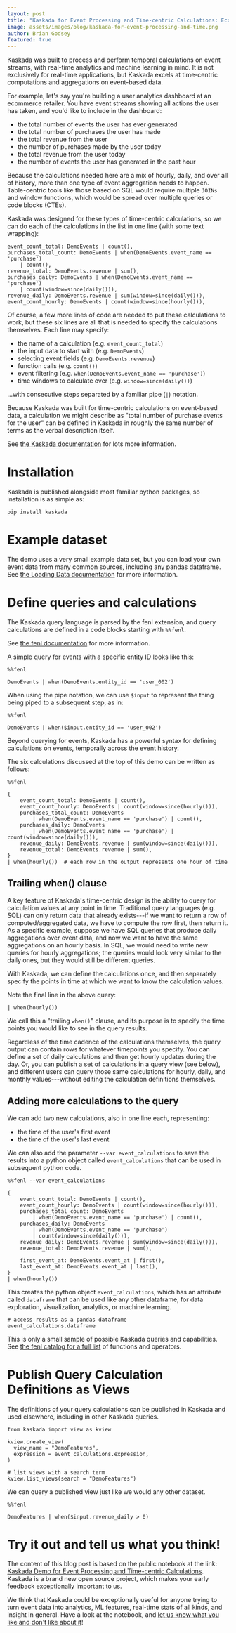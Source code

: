 ```yaml
---
layout: post
title: "Kaskada for Event Processing and Time-centric Calculations: Ecommerce and Beyond"
image: assets/images/blog/kaskada-for-event-processing-and-time.png
author: Brian Godsey
featured: true
---
```



Kaskada was built to process and perform temporal calculations on event streams,
with real-time analytics and machine learning in mind. It is not exclusively for
real-time applications, but Kaskada excels at time-centric computations and
aggregations on event-based data.

For example, let's say you're building a user analytics dashboard at an
ecommerce retailer. You have event streams showing all actions the user has
taken, and you'd like to include in the dashboard:

* the total number of events the user has ever generated
* the total number of purchases the user has made
* the total revenue from the user
* the number of purchases made by the user today
* the total revenue from the user today
* the number of events the user has generated in the past hour

Because the calculations needed here are a mix of hourly, daily, and over all of
history, more than one type of event aggregation needs to happen. Table-centric
tools like those based on SQL would require multiple `JOINs` and window functions,
which would be spread over multiple queries or code blocks (CTEs).

Kaskada was designed for these types of time-centric calculations, so we can do
each of the calculations in the list in one line (with some text wrapping):

```
event_count_total: DemoEvents | count(),
purchases_total_count: DemoEvents | when(DemoEvents.event_name == 'purchase') 
    | count(),
revenue_total: DemoEvents.revenue | sum(),
purchases_daily: DemoEvents | when(DemoEvents.event_name == 'purchase') 
    | count(window=since(daily())),
revenue_daily: DemoEvents.revenue | sum(window=since(daily())),
event_count_hourly: DemoEvents | count(window=since(hourly())),
```


Of course, a few more lines of code are needed to put these calculations to
work, but these six lines are all that is needed to specify the calculations
themselves. Each line may specify:

* the name of a calculation (e.g. `event_count_total`)
* the input data to start with (e.g. `DemoEvents`)
* selecting event fields (e.g. `DemoEvents.revenue`)
* function calls (e.g. `count()`)
* event filtering (e.g. `when(DemoEvents.event_name == 'purchase')`)
* time windows to calculate over (e.g. `window=since(daily())`)

...with consecutive steps separated by a familiar pipe (`|`) notation.

Because Kaskada was built for time-centric calculations on event-based data, a
calculation we might describe as "total number of purchase events for the user"
can be defined in Kaskada in roughly the same number of terms as the verbal
description itself.

See [the Kaskada
documentation](https://kaskada-ai.github.io/docs-site/kaskada/main/getting-started/installation.html)
for lots more information.


# Installation

Kaskada is published alongside most familiar python packages, so installation is
as simple as:

```
pip install kaskada
```


# Example dataset

The demo uses a very small example data set, but you can load your own event
data from many common sources, including any pandas dataframe. See [the Loading
Data
documentation](https://kaskada-ai.github.io/docs-site/kaskada/main/loading-data.html)
for more information. 


# Define queries and calculations

The Kaskada query language is parsed by the fenl extension, and query
calculations are defined in a code blocks starting with `%%fenl`.

See [the fenl
documentation](https://kaskada-ai.github.io/docs-site/kaskada/main/fenl/fenl-quick-start.html)
for more information.

A simple query for events with a specific entity ID looks like this:

```
%%fenl

DemoEvents | when(DemoEvents.entity_id == 'user_002')
```


When using the pipe notation, we can use `$input` to represent the thing being
piped to a subsequent step, as in:

```
%%fenl

DemoEvents | when($input.entity_id == 'user_002')
```


Beyond querying for events, Kaskada has a powerful syntax for defining
calculations on events, temporally across the event history.

The six calculations discussed at the top of this demo can be written as
follows:

```
%%fenl

{
    event_count_total: DemoEvents | count(),
    event_count_hourly: DemoEvents | count(window=since(hourly())),
    purchases_total_count: DemoEvents 
        | when(DemoEvents.event_name == 'purchase') | count(),
    purchases_daily: DemoEvents 
        | when(DemoEvents.event_name == 'purchase') | count(window=since(daily())),
    revenue_daily: DemoEvents.revenue | sum(window=since(daily())),
    revenue_total: DemoEvents.revenue | sum(),
}
| when(hourly())  # each row in the output represents one hour of time
```


## Trailing when() clause

A key feature of Kaskada's time-centric design is the ability to query for
calculation values at any point in time. Traditional query languages (e.g. SQL)
can only return data that already exists---if we want to return a row of
computed/aggregated data, we have to compute the row first, then return it. As a
specific example, suppose we have SQL queries that produce daily aggregations
over event data, and now we want to have the same aggregations on an hourly
basis. In SQL, we would need to write new queries for hourly aggregations; the
queries would look very similar to the daily ones, but they would still be
different queries.

With Kaskada, we can define the calculations once, and then separately specify
the points in time at which we want to know the calculation values.

Note the final line in the above query:

```
| when(hourly())
```

We call this a "trailing `when()`" clause, and its purpose is to specify the time
points you would like to see in the query results.

Regardless of the time cadence of the calculations themselves, the query output
can contain rows for whatever timepoints you specify. You can define a set of
daily calculations and then get hourly updates during the day. Or, you can
publish a set of calculations in a query view (see below), and different users
can query those same calculations for hourly, daily, and monthly
values---without editing the calculation definitions themselves.


## Adding more calculations to the query

We can add two new calculations, also in one line each, representing:

* the time of the user's first event
* the time of the user's last event

We can also add the parameter `--var event_calculations` to save the results
into a python object called `event_calculations` that can be used in subsequent
python code.


```
%%fenl --var event_calculations

{
    event_count_total: DemoEvents | count(),
    event_count_hourly: DemoEvents | count(window=since(hourly())),
    purchases_total_count: DemoEvents 
        | when(DemoEvents.event_name == 'purchase') | count(),
    purchases_daily: DemoEvents 
        | when(DemoEvents.event_name == 'purchase') 
        | count(window=since(daily())),
    revenue_daily: DemoEvents.revenue | sum(window=since(daily())),
    revenue_total: DemoEvents.revenue | sum(),
    
    first_event_at: DemoEvents.event_at | first(),
    last_event_at: DemoEvents.event_at | last(),
}
| when(hourly())
```


This creates the python object `event_calculations`, which has an attribute
called `dataframe` that can be used like any other dataframe, for data
exploration, visualization, analytics, or machine learning.

```
# access results as a pandas dataframe
event_calculations.dataframe
```


This is only a small sample of possible Kaskada queries and capabilities. See
[the fenl catalog for a full
list](https://kaskada-ai.github.io/docs-site/kaskada/main/fenl/catalog.html) of
functions and operators.


# Publish Query Calculation Definitions as Views

The definitions of your query calculations can be published in Kaskada and used
elsewhere, including in other Kaskada queries.

```
from kaskada import view as kview

kview.create_view(
  view_name = "DemoFeatures", 
  expression = event_calculations.expression,
)

# list views with a search term
kview.list_views(search = "DemoFeatures")
```

We can query a published view just like we would any other dataset.

```
%%fenl

DemoFeatures | when($input.revenue_daily > 0)
```

# Try it out and tell us what you think!

The content of this blog post is based on the public notebook at the link:
[Kaskada Demo for Event Processing and Time-centric
Calculations](https://github.com/kaskada-ai/kaskada/blob/main/examples/Kaskada%20Demo%20for%20Event%20Processing%20and%20Time-centric%20Calculations.ipynb).
Kaskada is a brand new open source project, which makes your early feedback
exceptionally important to us. 

We think that Kaskada could be exceptionally useful for anyone trying to turn
event data into analytics, ML features, real-time stats of all kinds, and
insight in general. Have a look at the notebook, and [let us know what you like
and don't like about it](https://github.com/kaskada-ai/kaskada/discussions)!

